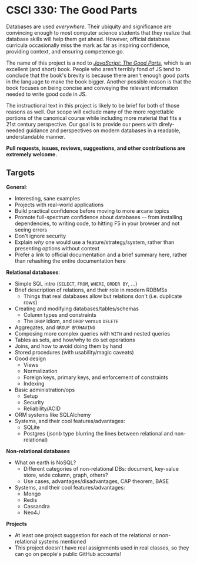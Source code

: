 CSCI 330: The Good Parts
========================

Databases are used *everywhere*. Their ubiquity and significance are convincing enough to most computer science students that they realize that database skills will help them get ahead. However, official database curricula occasionally miss the mark as far as inspiring confidence, providing context, and ensuring competence go.

The name of this project is a nod to *[JavaScript: The Good Parts](http://shop.oreilly.com/product/9780596517748.do)*, which is an excellent (and short) book. People who aren't terribly fond of JS tend to conclude that the book's brevity is because there aren't enough good parts in the language to make the book bigger. Another possible reason is that the book focuses on being concise and conveying the relevant information needed to write good code in JS. 

The instructional text in this project is likely to be brief for both of those reasons as well. Our scope will exclude many of the more regrettable portions of the canonical course while including more material that fits a 21st century perspective. Our goal is to provide our peers with direly-needed guidance and perspectives on modern databases in a readable, understandable manner.

**Pull requests, issues, reviews, suggestions, and other contributions are extremely welcome.**

Targets
-------

**General**:
- Interesting, sane examples
- Projects with real-world applications
- Build practical confidence before moving to more arcane topics
- Promote full-spectrum confidence about databases -- from installing dependencies, to writing code, to hitting F5 in your browser and not seeing errors
- Don't ignore security
- Explain *why* one would use a feature/strategy/system, rather than presenting options without context
- Prefer a link to official documentation and a brief summary here, rather than rehashing the entire documentation here

**Relational databases**:
- Simple SQL intro (`SELECT`, `FROM`, `WHERE`, `ORDER BY`, ...)
- Brief description of relations, and their role in modern RDBMSs
    - Things that real databases allow but relations don't (i.e. duplicate rows)
- Creating and modifying databases/tables/schemas
    - Column types and constraints
    - The `DROP` idiom, and `DROP` versus `DELETE`
- Aggregates, and `GROUP BY`/`HAVING`
- Composing more complex queries with `WITH` and nested queries
- Tables as sets, and how/why to do set operations
- Joins, and how to avoid doing them by hand
- Stored procedures (with usability/magic caveats)
- Good design
    - Views
    - Normalization
    - Foreign keys, primary keys, and enforcement of constraints
    - Indexing
- Basic administration/ops
    - Setup
    - Security
    - Reliability/ACID
- ORM systems like SQLAlchemy
- Systems, and their cool features/advantages:
    - SQLite
    - Postgres (jsonb type blurring the lines between relational and non-relational)

**Non-relational databases**
- What on earth is NoSQL?
    - Different categories of non-relational DBs: document, key-value store, wide column, graph, others?
    - Use cases, advantages/disadvantages, CAP theorem, BASE
- Systems, and their cool features/advantages:
    - Mongo
    - Redis
    - Cassandra
    - Neo4J

**Projects**
- At least one project suggestion for each of the relational or non-relational systems mentioned
- This project doesn't have real assignments used in real classes, so they can go on people's public GitHub accounts!
